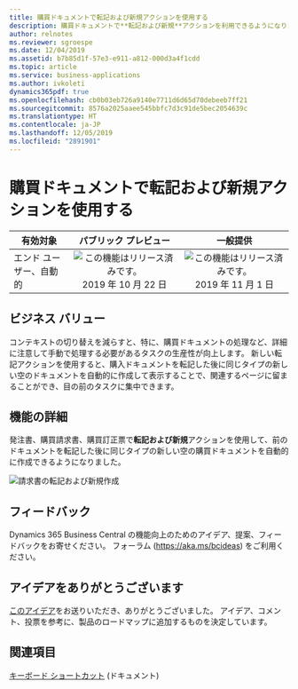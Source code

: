```yaml
---
title: 購買ドキュメントで転記および新規アクションを使用する
description: 購買ドキュメントで**転記および新規**アクションを利用できるようになりました。
author: relnotes
ms.reviewer: sgroespe
ms.date: 12/04/2019
ms.assetid: b7b85d1f-57e3-e911-a812-000d3a4f1cdd
ms.topic: article
ms.service: business-applications
ms.author: ivkoleti
dynamics365pdf: true
ms.openlocfilehash: cb0b03eb726a9140e7711d6d65d70debeeb7ff21
ms.sourcegitcommit: 8576a2025aaee545bbfc7d3c91de5bec2054639c
ms.translationtype: HT
ms.contentlocale: ja-JP
ms.lasthandoff: 12/05/2019
ms.locfileid: "2891901"
---
```

# <a name="use-the-post-and-new-action-on-purchase-documents"></a>購買ドキュメントで転記および新規アクションを使用する


| 有効対象    |  パブリック プレビュー | 一般提供 | 
| ---------- | :----------: |:----------: |
|エンド ユーザー、自動的|![この機能はリリース済みです。](/dynamics365-release-plan/media/green-checkmark.png "この機能はリリース済みです。") 2019 年 10 月 22 日| ![この機能はリリース済みです。](/dynamics365-release-plan/media/green-checkmark.png "この機能はリリース済みです。") 2019 年 11 月 1 日|


## <a name="business-value"></a>ビジネス バリュー
<!-- bv start -->
コンテキストの切り替えを減らすと、特に、購買ドキュメントの処理など、詳細に注意して手動で処理する必要があるタスクの生産性が向上します。 新しい転記アクションを使用すると、購入ドキュメントを転記した後に同じタイプの新しい空のドキュメントを自動的に作成して表示することで、関連するページに留まることができ、目の前のタスクに集中できます。
<!-- bv end -->



## <a name="feature-details"></a>機能の詳細
<!--feature detail start -->
発注書、購買請求書、購買訂正票で**転記および新規**アクションを使用して、前のドキュメントを転記した後に同じタイプの新しい空の購買ドキュメントを自動的に作成できるようになりました。
<!--feature detail end -->

![請求書の転記および新規作成](media/post-and-new-purch-invoice.png "請求書の転記および新規作成")
<!-- Picture 1 -->





## <a name="tell-us-what-you-think"></a>フィードバック
Dynamics 365 Business Central の機能向上のためのアイデア、提案、フィードバックをお寄せください。 フォーラム (https://aka.ms/bcideas) をご利用ください。



## <a name="thank-you-for-your-idea"></a>アイデアをありがとうございます
[このアイデア](https://experience.dynamics.com/ideas/idea/?ideaid=244feae2-5dfe-e811-a140-0003ff68bfb1)をお送りいただき、ありがとうございました。 アイデア、コメント、投票を参考に、製品のロードマップに追加するものを決定しています。

## <a name="see-also"></a>関連項目

[キーボード ショートカット](https://docs.microsoft.com/dynamics365/business-central/keyboard-shortcuts) (ドキュメント)
